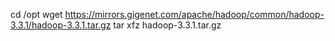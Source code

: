 cd /opt
wget https://mirrors.gigenet.com/apache/hadoop/common/hadoop-3.3.1/hadoop-3.3.1.tar.gz
tar xfz hadoop-3.3.1.tar.gz